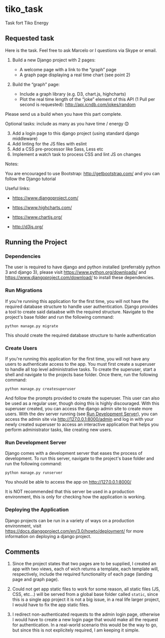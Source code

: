 
# tiko_task

Task fort Tiko Energy

## Requested task

Here is the task. Feel free to ask Marcelo or I questions via Skype or email.

 

1. Build a new Django project with 2 pages:
	* A welcome page with a link to the “graph” page
	* A graph page displaying a real time chart (see point 2)

2. Build the “graph” page:
	* Include a graph library (e.g. D3, chart.js, highcharts)
	* Plot the real time length of the “joke” element of this API (1 Pull per second is requested): http://api.icndb.com/jokes/random

Please send us a build when you have this part complete.

Optional tasks: include as many as you have time / energy 😊

3. Add a login page to this django project (using standard django middleware)
4. Add linting for the JS files with eslint
5. Add a CSS pre-processor like Sass, Less etc
6. Implement a watch task to process CSS and lint JS on changes

Notes:

You are encouraged to use Bootstrap: http://getbootstrap.com/ and you can follow the Django tutorial 

Useful links:

* https://www.djangoproject.com/

* https://www.highcharts.com/

* https://www.chartjs.org/

* http://d3js.org/

## Running the Project

### Dependencies

The user is required to have django and python installed (preferrably python 3 and django 3), please visit https://www.python.org/downloads/ and https://www.djangoproject.com/download/ to install these dependencies.

### Run Migrations

If you're running this application for the first time, you will not have the required database structure to handle user authentication. Django provides a tool to create said dataabse with the required structure. Navigate to the project's base folder and run the following command:

```
python manage.py migrate 
```

This should create the required database structure to hanle authentication

### Create Users

If you're running this application for the first time, you will not have any users to authenticate access to the app. You must first create a superuser to handle all top level administrative tasks. To create the superuser, start a shell and navigate to the projects base folder. Once there, run the following command:

```
python manage.py createsuperuser
```

And follow the prompts provided to create the superuser. This user can also be used as a regular user, though doing this is highly discouraged. With this superuser created, you can access the django admin site to create more users. With the dev server running (see [Run Development Server](#run-dev-server)), you can access the admin site via http://127.0.0.1:8000/admin and log in with your newly created superuser to access an interactive application that helps you perform administrator tasks, like creating new users.

### Run Development Server

Django comes with a development server that eases the process of development. To run this server, navigate to the project's base folder and run the following command:

```
python manage.py runserver 
```

You should be able to access the app on http://127.0.0.1:8000/

It is NOT recommended that this server be used in a production environment, this is only for checking how the application is working.

### Deploying the Application

Django projects can be run in a variety of ways on a production environment, visit https://docs.djangoproject.com/en/3.0/howto/deployment/ for more information on deploying a django project.

## Comments

1. Since the project states that two pages are to be supplied, I created an app with two views, each of wich returns a template, each template will, respectively, include the required functionality of each page (landing page and graph page).

2. Could not get app static files to work for some reason, all static files (JS, CSS, etc...) will be served from a global base folder called `static`, since this is a single app project it is not a big issue, in a real life larger project, I would have to fix the app static files.

3. I redirect non-authenticated requests to the admin login page, otherwise I would have to create a new login page that would make all the request for authentication. In a real-world scenario this would be the way to go, but since this is not explicitely required, I am keeping it simple.